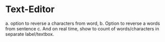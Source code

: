 # Text-Editor
a.    option to reverse a characters from word,
b.    Option to reverse a words from sentence
c.    And on real time, show to count of words/characters in separate label/textbox.
